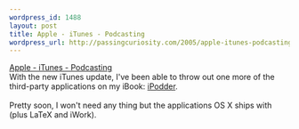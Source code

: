 ```yaml
--- 
wordpress_id: 1488
layout: post
title: Apple - iTunes - Podcasting
wordpress_url: http://passingcuriosity.com/2005/apple-itunes-podcasting/
---
```

<a href="http://www.apple.com/podcasting/">Apple - iTunes - Podcasting</a>
<br />With the new iTunes update, I've been able to throw out one more of the third-party applications on my iBook: <a href="http://ipodder.sourceforge.net/">iPodder</a>.
<br />
<br />Pretty soon, I won't need any thing but the applications OS X ships with (plus LaTeX and iWork).

